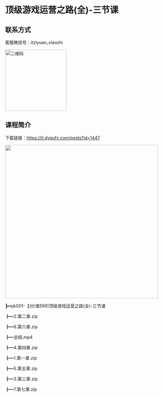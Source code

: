 # 顶级游戏运营之路(全)-三节课

## 联系方式

客服微信号：itziyuan_xiaozhi

<img src="https://ziyuanyun.oss-cn-guangzhou.aliyuncs.com/common/20240614073449/666b82192834a.jpg" width="200" height="200" alt="二维码">

## 课程简介

下载链接：https://it.dyqufx.com/posts?id=1447

<img src="https://ziyuanyun.oss-cn-guangzhou.aliyuncs.com/yun/20240515153937/664466b9ead1b.jpg" width="500" alt="">

  ┣━sjk001-【(价值599)顶级游戏运营之路(全)-三节课

 ┣━2.第二章.zip

 ┣━6.第六章.zip

 ┣━总结.mp4

 ┣━4.第四章.zip

 ┣━1.第一章.zip

 ┣━5.第五章.zip

 ┣━3.第三章.zip

 ┣━7.第七章.zip

  